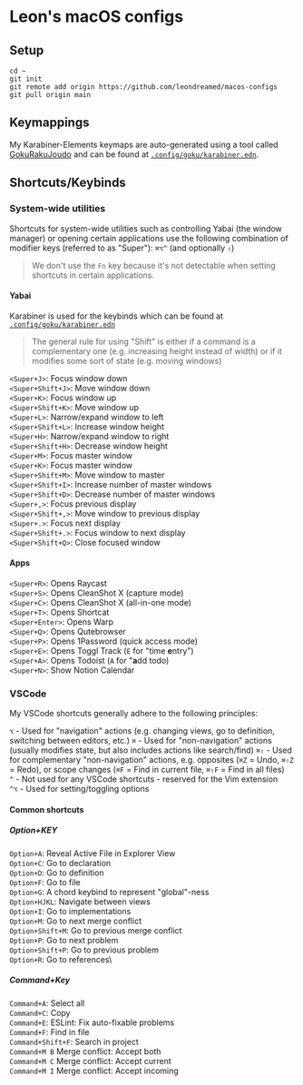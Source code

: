 # Leon's macOS configs

## Setup

```shell
cd ~
git init
git remote add origin https://github.com/leondreamed/macos-configs
git pull origin main
```

## Keymappings

My Karabiner-Elements keymaps are auto-generated using a tool called [GokuRakuJoudo](https://github.com/yqrashawn/GokuRakuJoudo) and can be found at [`.config/goku/karabiner.edn`](./.config/goku/karabiner.edn).

## Shortcuts/Keybinds

### System-wide utilities

Shortcuts for system-wide utilities such as controlling Yabai (the window manager) or opening certain applications use the following combination of modifier keys (referred to as "Super"): `⌘⌥^` (and optionally `⇧`)

> We don't use the `Fn` key because it's not detectable when setting shortcuts in certain applications.

#### Yabai

Karabiner is used for the keybinds which can be found at [`.config/goku/karabiner.edn`](./.config/goku/karabiner.edn)

> The general rule for using "Shift" is either if a command is a complementary one (e.g. increasing height instead of width) or if it modifies some sort of state (e.g. moving windows)

`<Super+J>`: Focus window down\
`<Super+Shift+J>`: Move window down\
`<Super+K>`: Focus window up\
`<Super+Shift+K>`: Move window up\
`<Super+L>`: Narrow/expand window to left\
`<Super+Shift+L>`: Increase window height\
`<Super+H>`: Narrow/expand window to right\
`<Super+Shift+H>`: Decrease window height\
`<Super+M>`: Focus master window\
`<Super+K>`: Focus master window\
`<Super+Shift+M>`: Move window to master\
`<Super+Shift+I>`: Increase number of master windows\
`<Super+Shift+D>`: Decrease number of master windows\
`<Super+,>`: Focus previous display\
`<Super+Shift+,>`: Move window to previous display\
`<Super+.>`: Focus next display\
`<Super+Shift+.>`: Focus window to next display\
`<Super+Shift+Q>`: Close focused window

#### Apps

`<Super+R>`: Opens Raycast\
`<Super+S>`: Opens CleanShot X (capture mode)\
`<Super+C>`: Opens CleanShot X (all-in-one mode)\
`<Super+T>`: Opens Shortcat\
`<Super+Enter>`: Opens Warp\
`<Super+Q>`: Opens Qutebrowser\
`<Super+P>`: Opens 1Password (quick access mode)\
`<Super+E>`: Opens Toggl Track (`E` for "time **e**ntry")\
`<Super+A>`: Opens Todoist (`A` for "**a**dd todo)\
`<Super+N>`: Show Notion Calendar

### VSCode

My VSCode shortcuts generally adhere to the following principles:

`⌥` - Used for "navigation" actions (e.g. changing views, go to definition, switching between editors, etc.)
`⌘` - Used for "non-navigation" actions (usually modifies state, but also includes actions like search/find)
`⌘⇧` - Used for complementary "non-navigation" actions, e.g. opposites (`⌘Z` = Undo, `⌘⇧Z` = Redo), or scope changes (`⌘F` = Find in current file, `⌘⇧F` = Find in all files)\
`^` - Not used for any VSCode shortcuts - reserved for the Vim extension\
`^⌥` - Used for setting/toggling options

#### Common shortcuts

##### Option+KEY

`Option+A`: Reveal Active File in Explorer View\
`Option+C`: Go to declaration\
`Option+D`: Go to definition\
`Option+F`: Go to file\
`Option+G`: A chord keybind to represent "global"-ness\
`Option+HJKL`: Navigate between views\
`Option+I`: Go to implementations\
`Option+M`: Go to next merge conflict\
`Option+Shift+M`: Go to previous merge conflict\
`Option+P`: Go to next problem\
`Option+Shift+P`: Go to previous problem\
`Option+R`: Go to references\

##### Command+Key

`Command+A`: Select all\
`Command+C`: Copy\
`Command+E`: ESLint: Fix auto-fixable problems\
`Command+F`: Find in file\
`Command+Shift+F`: Search in project\
`Command+M B` Merge conflict: Accept both\
`Command+M C` Merge conflict: Accept current\
`Command+M I` Merge conflict: Accept incoming

